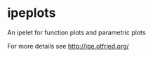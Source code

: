 ipeplots
========

An ipelet for function plots and parametric plots

For more details see http://ipe.otfried.org/
